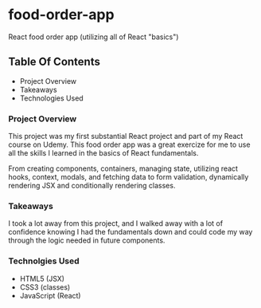 # food-order-app
React food order app (utilizing all of React "basics")

## Table Of Contents

* Project Overview
* Takeaways
* Technologies Used

### Project Overview

This project was my first substantial React project and part of my React course on Udemy. This food order app was a great exercize for me to use all the skills I learned in the basics of React fundamentals. 

From creating components, containers, managing state, utilizing react hooks, context, modals, and fetching data to form validation, dynamically rendering JSX and conditionally rendering classes.

### Takeaways

I took a lot away from this project, and I walked away with a lot of confidence knowing I had the fundamentals down and could code my way through the logic needed in future components.

### Technolgies Used

* HTML5 (JSX)
* CSS3 (classes)
* JavaScript (React)